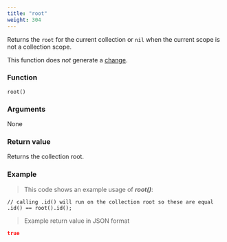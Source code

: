 ```yaml
---
title: "root"
weight: 304
---
```


Returns the `root` for the current collection or `nil` when the current scope is not a collection scope.

This function does *not* generate a [change](../../overview/changes).

### Function

`root()`

### Arguments

None

### Return value

Returns the collection root.

### Example

> This code shows an example usage of ***root()***:

```thingsdb,should_pass
// calling .id() will run on the collection root so these are equal
.id() == root().id();
```

> Example return value in JSON format

```json
true
```

